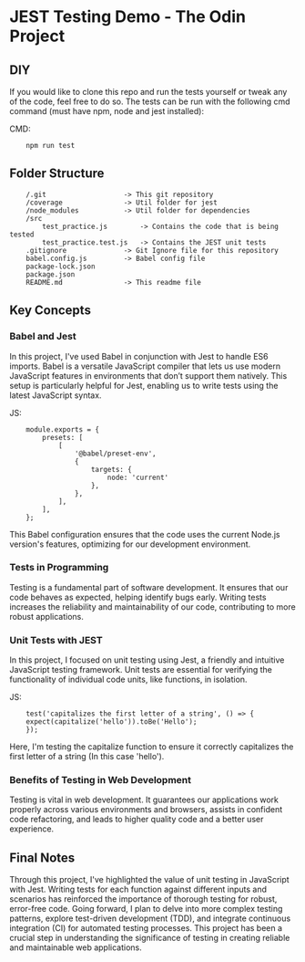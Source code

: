 # JEST Testing Demo - The Odin Project

## DIY

If you would like to clone this repo and run the tests yourself or tweak any of the code, feel free to do so. The tests can be run with the following cmd command (must have npm, node and jest installed):

CMD:

```
    npm run test
```

## Folder Structure

```
    /.git                   -> This git repository
    /coverage               -> Util folder for jest
    /node_modules           -> Util folder for dependencies
    /src
        test_practice.js        -> Contains the code that is being tested
        test_practice.test.js   -> Contains the JEST unit tests
    .gitignore              -> Git Ignore file for this repository
    babel.config.js         -> Babel config file
    package-lock.json
    package.json
    README.md               -> This readme file
```

## Key Concepts

### Babel and Jest

In this project, I've used Babel in conjunction with Jest to handle ES6 imports. Babel is a versatile JavaScript compiler that lets us use modern JavaScript features in environments that don’t support them natively. This setup is particularly helpful for Jest, enabling us to write tests using the latest JavaScript syntax.

JS:

```
    module.exports = {
        presets: [
            [
                '@babel/preset-env',
                {
                    targets: {
                        node: 'current'
                    },
                },
            ],
        ],
    };
```

This Babel configuration ensures that the code uses the current Node.js version's features, optimizing for our development environment.

### Tests in Programming

Testing is a fundamental part of software development. It ensures that our code behaves as expected, helping identify bugs early. Writing tests increases the reliability and maintainability of our code, contributing to more robust applications.

### Unit Tests with JEST

In this project, I focused on unit testing using Jest, a friendly and intuitive JavaScript testing framework. Unit tests are essential for verifying the functionality of individual code units, like functions, in isolation.

JS:

```
    test('capitalizes the first letter of a string', () => {
    expect(capitalize('hello')).toBe('Hello');
    });
```

Here, I'm testing the capitalize function to ensure it correctly capitalizes the first letter of a string (In this case 'hello').

### Benefits of Testing in Web Development

Testing is vital in web development. It guarantees our applications work properly across various environments and browsers, assists in confident code refactoring, and leads to higher quality code and a better user experience.

## Final Notes

Through this project, I've highlighted the value of unit testing in JavaScript with Jest. Writing tests for each function against different inputs and scenarios has reinforced the importance of thorough testing for robust, error-free code. Going forward, I plan to delve into more complex testing patterns, explore test-driven development (TDD), and integrate continuous integration (CI) for automated testing processes. This project has been a crucial step in understanding the significance of testing in creating reliable and maintainable web applications.
